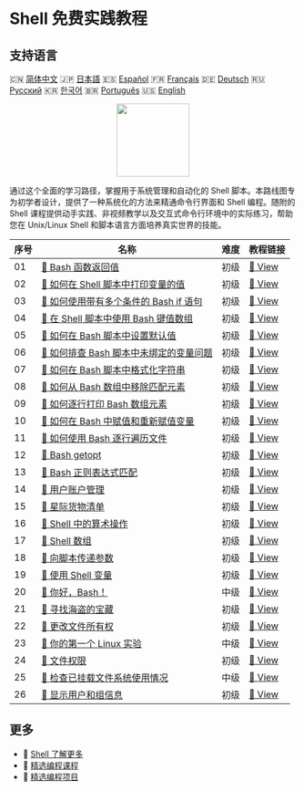 # Shell 免费实践教程

## 支持语言

🇨🇳 [简体中文](README_zh.md) 🇯🇵 [日本語](README_ja.md) 🇪🇸 [Español](README_es.md) 🇫🇷 [Français](README_fr.md) 🇩🇪 [Deutsch](README_de.md) 🇷🇺 [Русский](README_ru.md) 🇰🇷 [한국어](README_ko.md) 🇧🇷 [Português](README_pt.md) 🇺🇸 [English](README.md) 

<div align="center">
<img width="128px" src="https://file.labex.io/path/FaVTnI4iqZP0.png">
</div>

通过这个全面的学习路径，掌握用于系统管理和自动化的 Shell 脚本。本路线图专为初学者设计，提供了一种系统化的方法来精通命令行界面和 Shell 编程。随附的 Shell 课程提供动手实践、非视频教学以及交互式命令行环境中的实际练习，帮助您在 Unix/Linux Shell 和脚本语言方面培养真实世界的技能。

|   序号 | 名称                                                                                                                                        | 难度   | 教程链接                                                                                                     |
|--------|---------------------------------------------------------------------------------------------------------------------------------------------|--------|--------------------------------------------------------------------------------------------------------------|
|     01 | [📖 Bash 函数返回值](https://labex.io/zh/tutorials/shell-bash-function-return-values-391153)                                                | 初级   | [🔗 View](https://labex.io/zh/tutorials/shell-bash-function-return-values-391153)                            |
|     02 | [📖 如何在 Shell 脚本中打印变量的值](https://labex.io/zh/tutorials/shell-how-to-print-the-value-of-a-variable-in-a-shell-script-417569)     | 初级   | [🔗 View](https://labex.io/zh/tutorials/shell-how-to-print-the-value-of-a-variable-in-a-shell-script-417569) |
|     03 | [📖 如何使用带有多个条件的 Bash if 语句](https://labex.io/zh/tutorials/shell-how-to-use-bash-if-statements-with-multiple-conditions-413763) | 初级   | [🔗 View](https://labex.io/zh/tutorials/shell-how-to-use-bash-if-statements-with-multiple-conditions-413763) |
|     04 | [📖 在 Shell 脚本中使用 Bash 键值数组](https://labex.io/zh/tutorials/shell-utilizing-bash-key-value-arrays-in-shell-scripting-413759)       | 初级   | [🔗 View](https://labex.io/zh/tutorials/shell-utilizing-bash-key-value-arrays-in-shell-scripting-413759)     |
|     05 | [📖 如何在 Bash 脚本中设置默认值](https://labex.io/zh/tutorials/shell-how-to-set-default-values-in-bash-scripts-413755)                     | 初级   | [🔗 View](https://labex.io/zh/tutorials/shell-how-to-set-default-values-in-bash-scripts-413755)              |
|     06 | [📖 如何排查 Bash 脚本中未绑定的变量问题](https://labex.io/zh/tutorials/shell-how-to-troubleshoot-unbound-variables-in-bash-scripts-400168) | 初级   | [🔗 View](https://labex.io/zh/tutorials/shell-how-to-troubleshoot-unbound-variables-in-bash-scripts-400168)  |
|     07 | [📖 如何在 Bash 脚本中格式化字符串](https://labex.io/zh/tutorials/shell-how-to-format-strings-in-bash-scripts-400162)                       | 初级   | [🔗 View](https://labex.io/zh/tutorials/shell-how-to-format-strings-in-bash-scripts-400162)                  |
|     08 | [📖 如何从 Bash 数组中移除匹配元素](https://labex.io/zh/tutorials/shell-how-to-remove-matching-elements-from-a-bash-array-397749)           | 初级   | [🔗 View](https://labex.io/zh/tutorials/shell-how-to-remove-matching-elements-from-a-bash-array-397749)      |
|     09 | [📖 如何逐行打印 Bash 数组元素](https://labex.io/zh/tutorials/shell-how-to-print-bash-array-elements-one-per-line-392979)                   | 初级   | [🔗 View](https://labex.io/zh/tutorials/shell-how-to-print-bash-array-elements-one-per-line-392979)          |
|     10 | [📖 如何在 Bash 中赋值和重新赋值变量](https://labex.io/zh/tutorials/shell-how-to-assign-and-reassign-variables-in-bash-392817)              | 初级   | [🔗 View](https://labex.io/zh/tutorials/shell-how-to-assign-and-reassign-variables-in-bash-392817)           |
|     11 | [📖 如何使用 Bash 逐行遍历文件](https://labex.io/zh/tutorials/shell-how-to-iterate-over-lines-in-a-file-with-bash-392550)                   | 初级   | [🔗 View](https://labex.io/zh/tutorials/shell-how-to-iterate-over-lines-in-a-file-with-bash-392550)          |
|     12 | [📖 Bash getopt](https://labex.io/zh/tutorials/shell-bash-getopt-391993)                                                                    | 初级   | [🔗 View](https://labex.io/zh/tutorials/shell-bash-getopt-391993)                                            |
|     13 | [📖 Bash 正则表达式匹配](https://labex.io/zh/tutorials/shell-bash-regex-matching-391551)                                                    | 初级   | [🔗 View](https://labex.io/zh/tutorials/shell-bash-regex-matching-391551)                                    |
|     14 | [📖 用户账户管理](https://labex.io/zh/tutorials/linux-user-account-management-49)                                                           | 初级   | [🔗 View](https://labex.io/zh/tutorials/linux-user-account-management-49)                                    |
|     15 | [📖 星际货物清单](https://labex.io/zh/tutorials/shell-interstellar-cargo-manifest-388869)                                                   | 初级   | [🔗 View](https://labex.io/zh/tutorials/shell-interstellar-cargo-manifest-388869)                            |
|     16 | [📖 Shell 中的算术操作](https://labex.io/zh/tutorials/shell-arithmetic-operations-in-shell-388813)                                          | 初级   | [🔗 View](https://labex.io/zh/tutorials/shell-arithmetic-operations-in-shell-388813)                         |
|     17 | [📖 Shell 数组](https://labex.io/zh/tutorials/shell-shell-arrays-388812)                                                                    | 初级   | [🔗 View](https://labex.io/zh/tutorials/shell-shell-arrays-388812)                                           |
|     18 | [📖 向脚本传递参数](https://labex.io/zh/tutorials/shell-passing-arguments-to-the-script-388811)                                             | 初级   | [🔗 View](https://labex.io/zh/tutorials/shell-passing-arguments-to-the-script-388811)                        |
|     19 | [📖 使用 Shell 变量](https://labex.io/zh/tutorials/shell-working-with-shell-variables-388810)                                               | 初级   | [🔗 View](https://labex.io/zh/tutorials/shell-working-with-shell-variables-388810)                           |
|     20 | [📖 你好，Bash！](https://labex.io/zh/tutorials/linux-hello-bash-388809)                                                                    | 中级   | [🔗 View](https://labex.io/zh/tutorials/linux-hello-bash-388809)                                             |
|     21 | [📖 寻找海盗的宝藏](https://labex.io/zh/tutorials/shell-finding-the-pirate-s-treasure-388807)                                               | 初级   | [🔗 View](https://labex.io/zh/tutorials/shell-finding-the-pirate-s-treasure-388807)                          |
|     22 | [📖 更改文件所有权](https://labex.io/zh/tutorials/shell-change-file-ownership-270254)                                                       | 初级   | [🔗 View](https://labex.io/zh/tutorials/shell-change-file-ownership-270254)                                  |
|     23 | [📖 你的第一个 Linux 实验](https://labex.io/zh/tutorials/linux-your-first-linux-lab-270253)                                                 | 中级   | [🔗 View](https://labex.io/zh/tutorials/linux-your-first-linux-lab-270253)                                   |
|     24 | [📖 文件权限](https://labex.io/zh/tutorials/linux-permissions-of-files-270252)                                                              | 初级   | [🔗 View](https://labex.io/zh/tutorials/linux-permissions-of-files-270252)                                   |
|     25 | [📖 检查已挂载文件系统使用情况](https://labex.io/zh/tutorials/shell-check-mounted-file-system-usage-18275)                                  | 中级   | [🔗 View](https://labex.io/zh/tutorials/shell-check-mounted-file-system-usage-18275)                         |
|     26 | [📖 显示用户和组信息](https://labex.io/zh/tutorials/linux-display-user-and-group-information-8718)                                          | 初级   | [🔗 View](https://labex.io/zh/tutorials/linux-display-user-and-group-information-8718)                       |

## 更多

- 🔗 [Shell 了解更多](https://labex.io/zh/skilltrees/shell)
- 🔗 [精选编程课程](https://github.com/labex-labs/awesome-programming-courses)
- 🔗 [精选编程项目](https://github.com/labex-labs/awesome-programming-projects)

